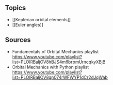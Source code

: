 
## Topics
- [[Keplerian orbital elements]]
- [[Euler angles]]


## Sources
- Fundamentals of Orbital Mechanics playlist https://www.youtube.com/playlist?list=PLOIRBaljOV8hBJS4m6brpmUrncqkyXBjB
- Orbital Mechanics with Python playlist https://www.youtube.com/playlist?list=PLOIRBaljOV8gn074rWFWYP1dCr2dJqWab